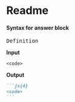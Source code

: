 # Readme


#### Syntax for answer block

<pre>Definition</pre>

**Input**

```js{4}
<code>
```


**Output**

````md
```js{4}
<code>
```
````